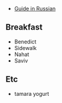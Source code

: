 * [Guide in Russian](https://knife.media/tel-aviv-guide/)

## Breakfast

* Benedict
* Sidewalk
* Nahat
* Saviv

## Etc

* tamara yogurt
